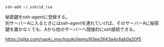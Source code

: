 `ssh-add ~/.ssh/id_rsa`

秘密鍵をssh-agentに登録する。  
別サーバーAに入るときにはssh-agentを連れていけば、そのサーバーAに秘密鍵を置かなくても、Aから他のサーバーへ間接的にssh接続できる。

https://qiita.com/naoki_mochizuki/items/93ee2643a4c6ab0a20f5
